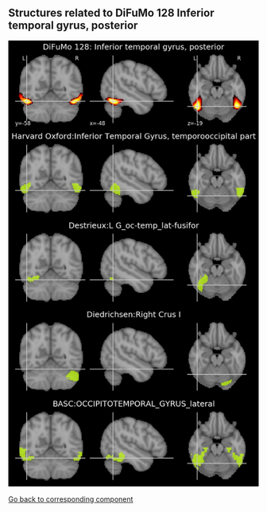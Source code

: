 


## Structures related to DiFuMo 128 Inferior temporal gyrus, posterior

![34](34.jpg "Structures related to DiFuMo 128 Inferior temporal gyrus, posterior")

[Go back to corresponding component](https://parietal-inria.github.io/DiFuMo/128/html/34.html)